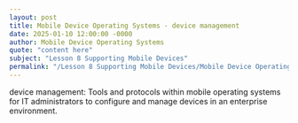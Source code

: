 ```yaml
---
layout: post
title: Mobile Device Operating Systems - device management
date: 2025-01-10 12:00:00 -0000
author: Mobile Device Operating Systems
quote: "content here"
subject: "Lesson 8 Supporting Mobile Devices"
permalink: "/Lesson 8 Supporting Mobile Devices/Mobile Device Operating Systems/Mobile Device Operating Systems - device management"
---
```


device management: Tools and protocols within mobile operating systems for IT administrators to configure and manage devices in an enterprise environment.
